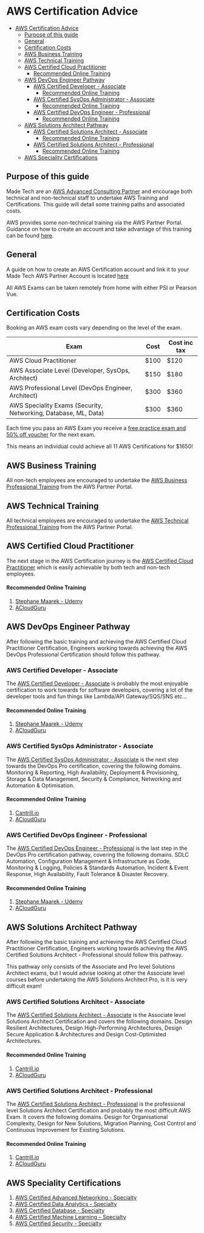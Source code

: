 # AWS Certification Advice

- [AWS Certification Advice](#aws-certification-advice)
  - [Purpose of this guide](#purpose-of-this-guide)
  - [General](#general)
  - [Certification Costs](#certification-costs)
  - [AWS Business Training](#aws-business-training)
  - [AWS Technical Training](#aws-technical-training)
  - [AWS Certified Cloud Practitioner](#aws-certified-cloud-practitioner)
      - [Recommended Online Training](#recommended-online-training)
  - [AWS DevOps Engineer Pathway](#aws-devops-engineer-pathway)
    - [AWS Certified Developer - Associate](#aws-certified-developer---associate)
      - [Recommended Online Training](#recommended-online-training-1)
    - [AWS Certified SysOps Administrator - Associate](#aws-certified-sysops-administrator---associate)
      - [Recommended Online Training](#recommended-online-training-2)
    - [AWS Certified DevOps Engineer - Professional](#aws-certified-devops-engineer---professional)
      - [Recommended Online Training](#recommended-online-training-3)
  - [AWS Solutions Architect Pathway](#aws-solutions-architect-pathway)
    - [AWS Certified Solutions Architect - Associate](#aws-certified-solutions-architect---associate)
      - [Recommended Online Training](#recommended-online-training-4)
    - [AWS Certified Solutions Architect - Professional](#aws-certified-solutions-architect---professional)
      - [Recommended Online Training](#recommended-online-training-5)
  - [AWS Speciality Certifications](#aws-speciality-certifications)

## Purpose of this guide

Made Tech are an [AWS Advanced Consulting Partner](https://partners.amazonaws.com/partners/001E0000016ppWOIAY/Made%20Tech) and encourage both technical and non-technical staff to undertake AWS Training and Certifications. This guide will detail some training paths and associated costs.

AWS provides some non-technical training via the AWS Partner Portal. Guidance on how to create an account and take advantage of this training can be found [here](aws_partner_certs.md). 

## General

A guide on how to create an AWS Certification account and link it to your Made Tech AWS Partner Account is located [here](aws_partner_certs.md#creating-your-accounts)

All AWS Exams can be taken remotely from home with either PSI or Pearson Vue.

## Certification Costs

Booking an AWS exam costs vary depending on the level of the exam.

| Exam | Cost | Cost inc tax |
| --- | --- | --- |
| AWS Cloud Practitioner | $100 | $120 |
| AWS Associate Level (Developer, SysOps, Architect) | $150 | $180 |
| AWS Professional Level (DevOps Engineer, Architect) | $300 | $360 |
| AWS Speciality Exams (Security, Networking, Database, ML, Data) | $300 | $360 |

Each time you pass an AWS Exam you receive a [free practice exam and 50% off voucher](https://www.certmetrics.com/amazon/candidate/benefit_summary.aspx) for the next exam.

This means an individual could achieve all 11 AWS Certifications for $1650!

## AWS Business Training

All non-tech employees are encouraged to undertake the [AWS Business Professional Training](https://aws.amazon.com/partners/training/path-bus-pro/) from the AWS Partner Portal.

## AWS Technical Training

All technical employees are encouraged to undertake the [AWS Technical Professional Training](https://aws.amazon.com/partners/training/path-tech-pro/) from the AWS Partner Portal.

## AWS Certified Cloud Practitioner

The next stage in the AWS Certification journey is the [AWS Certified Cloud Practitioner](https://aws.amazon.com/certification/certified-cloud-practitioner) which is easily achievable by both tech and non-tech employees.

#### Recommended Online Training
1. [Stephane Maarek - Udemy](https://www.udemy.com/course/aws-certified-cloud-practitioner-new/)
2. [ACloudGuru](https://acloudguru.com/course/aws-certified-cloud-practitioner)


## AWS DevOps Engineer Pathway

After following the basic training and achieving the AWS Certified Cloud Practitioner Certification, Engineers working towards achieving the AWS DevOps Professional Certification should follow this pathway.

### AWS Certified Developer - Associate

The [AWS Certified Developer - Associate](https://aws.amazon.com/certification/certified-developer-associate) is probably the most enjoyable certification to work towards for software developers, covering a lot of the developer tools and fun things like Lambda/API Gateway/SQS/SNS etc...

#### Recommended Online Training
1. [Stephane Maarek - Udemy](https://www.udemy.com/course/aws-certified-developer-associate-dva-c01/)
2. [ACloudGuru](https://acloudguru.com/course/aws-certified-developer-associate)

### AWS Certified SysOps Administrator - Associate

The [AWS Certified SysOps Administrator - Associate](https://aws.amazon.com/certification/certified-sysops-admin-associate) is the next step towards the DevOps Pro certification, covering the following domains. Monitoring & Reporting, High Availability, Deployment & Provisioning, Storage & Data Management, Security & Compliance, Networking and Automation & Optimisation.

#### Recommended Online Training
1. [Cantrill.io](https://learn.cantrill.io/p/aws-certified-sysops-administrator-associate)
2. [ACloudGuru](https://learn.acloud.guru/course/aws-certified-sysops-administrator-associate)

### AWS Certified DevOps Engineer - Professional 

The [AWS Certified DevOps Engineer - Professional](https://aws.amazon.com/certification/certified-devops-engineer-professional/) is the last step in the DevOps Pro certification pathway, covering the following domains. SDLC Automation, Configuration Management & Infrastructure as Code, Monitoring & Logging, Policies & Standards Automation, Incident & Event Response, High Availability, Fault Tolerance & Disaster Recovery.

#### Recommended Online Training
1. [Stephane Maarek - Udemy](https://www.udemy.com/course/aws-certified-devops-engineer-professional-hands-on/)
2. [ACloudGuru](https://acloudguru.com/course/aws-certified-devops-engineer-professional)


## AWS Solutions Architect Pathway

After following the basic training and achieving the AWS Certified Cloud Practitioner Certification, Engineers working towards achieving the AWS Certified Solutions Architect - Professional should follow this pathway.

This pathway only consists of the Associate and Pro level Solutions Architect exams, but I would advise looking at other the Associate level courses before undertaking the AWS Solutions Architect Pro, is it is very difficult exam!

### AWS Certified Solutions Architect - Associate

The [AWS Certified Solutions Architect - Associate](https://aws.amazon.com/certification/certified-solutions-architect-associate/) is the Associate level Solutions Architect Certification and covers the following domains. Design Resilient Architectures, Design High-Performing Architectures, Design Secure Application & Architectures and Design Cost-Optimisted Architectures.

#### Recommended Online Training
1. [Cantrill.io](https://learn.cantrill.io/p/aws-certified-solutions-architect-associate-saa-c02)
2. [ACloudGuru](https://learn.acloud.guru/course/aws-certified-solutions-architect-associate)

### AWS Certified Solutions Architect - Professional

The [AWS Certified Solutions Architect - Professional](https://aws.amazon.com/certification/certified-solutions-architect-professional) is the professional level Solutions Architect Certification and probably the most difficult AWS Exam. It covers the following domains. Design for Organisational Complexity, Design for New Solutions, Migration Planning, Cost Control and Continuous Improvement for Existing Solutions.

#### Recommended Online Training
1. [Cantrill.io](https://learn.cantrill.io/p/aws-certified-solutions-architect-professional)
2. [ACloudGuru](https://learn.acloud.guru/course/aws-certified-solutions-architect-professional/dashboard)


## AWS Speciality Certifications

1. [AWS Certified Advanced Networking - Specialty](https://aws.amazon.com/certification/certified-advanced-networking-specialty)
2. [AWS Certified Data Analytics - Specialty](https://aws.amazon.com/certification/certified-data-analytics-specialty)
3. [AWS Certified Database - Specialty](https://aws.amazon.com/certification/certified-database-specialty)
4. [AWS Certified Machine Learning – Specialty](https://aws.amazon.com/certification/certified-machine-learning-specialty)
5. [AWS Certified Security - Specialty](https://aws.amazon.com/certification/certified-security-specialty)

